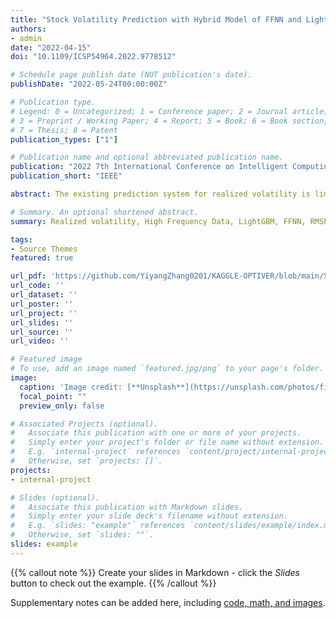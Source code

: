 ```yaml
---
title: "Stock Volatility Prediction with Hybrid Model of FFNN and Lightgbm"
authors:
- admin
date: "2022-04-15"
doi: "10.1109/ICSP54964.2022.9778512"

# Schedule page publish date (NOT publication's date).
publishDate: "2022-05-24T00:00:00Z"

# Publication type.
# Legend: 0 = Uncategorized; 1 = Conference paper; 2 = Journal article;
# 3 = Preprint / Working Paper; 4 = Report; 5 = Book; 6 = Book section;
# 7 = Thesis; 8 = Patent
publication_types: ["1"]

# Publication name and optional abbreviated publication name.
publication: "2022 7th International Conference on Intelligent Computing and Signal Processing (ICSP)"
publication_short: "IEEE"

abstract: The existing prediction system for realized volatility is limited and cannot effectively de-scribe the stocks’ highly complex and nonlinear characters. In this study, we built a hybrid model by combining Feedforward Neural Network (FFNN) with Light Gradient Boosting Machine (LightGBM). Then we extract three important categories of features based on high frequency stock trading and quotation data, feed them into the hybrid model for predicting volatility, and test it on the real-market data in the next three months. We also compared our hybrid model with other models in the experiment process. Compared with traditional machine learning models like Naïve Bayes and SVM, or the single Lightgbm model, our hybrid model has the lowest RMSPE result of 0.192. And in the following three-month realmarket data test, our hybrid model’s RMSPE result remained in range [0.199, 0.219]. This test result further demonstrates the accuracy and robustness of our model’s out-of-sample performance.

# Summary. An optional shortened abstract.
summary: Realized volatility, High Frequency Data, LightGBM, FFNN, RMSPE, real-market test

tags:
- Source Themes
featured: true

url_pdf: 'https://github.com/YiyangZhang0201/KAGGLE-OPTIVER/blob/main/Stock_Volatility_Prediction_with_Hybrid_Model.pdf'
url_code: ''
url_dataset: ''
url_poster: ''
url_project: ''
url_slides: ''
url_source: ''
url_video: ''

# Featured image
# To use, add an image named `featured.jpg/png` to your page's folder. 
image:
  caption: 'Image credit: [**Unsplash**](https://unsplash.com/photos/fiXLQXAhCfk)'
  focal_point: ""
  preview_only: false

# Associated Projects (optional).
#   Associate this publication with one or more of your projects.
#   Simply enter your project's folder or file name without extension.
#   E.g. `internal-project` references `content/project/internal-project/index.md`.
#   Otherwise, set `projects: []`.
projects:
- internal-project

# Slides (optional).
#   Associate this publication with Markdown slides.
#   Simply enter your slide deck's filename without extension.
#   E.g. `slides: "example"` references `content/slides/example/index.md`.
#   Otherwise, set `slides: ""`.
slides: example
---
```


{{% callout note %}}
Create your slides in Markdown - click the *Slides* button to check out the example.
{{% /callout %}}

Supplementary notes can be added here, including [code, math, and images](https://wowchemy.com/docs/writing-markdown-latex/).

